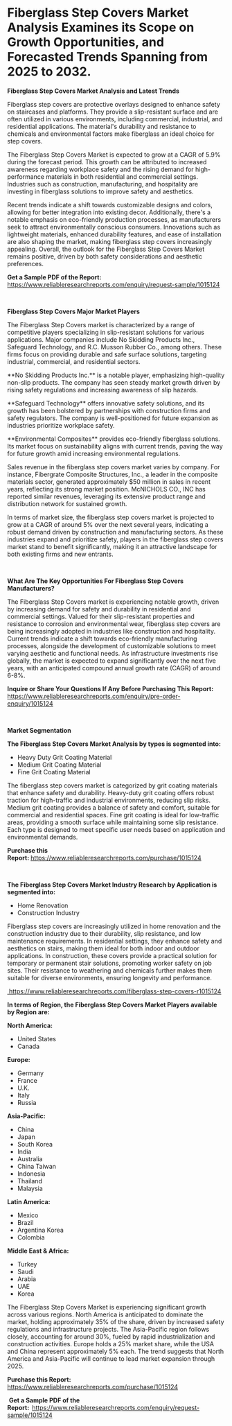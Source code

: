<p><h1>Fiberglass Step Covers Market Analysis Examines its Scope on Growth Opportunities, and Forecasted Trends Spanning from 2025 to 2032.</h1></p><p><strong>Fiberglass Step Covers Market Analysis and Latest Trends</strong></p>
<p><p>Fiberglass step covers are protective overlays designed to enhance safety on staircases and platforms. They provide a slip-resistant surface and are often utilized in various environments, including commercial, industrial, and residential applications. The material's durability and resistance to chemicals and environmental factors make fiberglass an ideal choice for step covers.</p><p>The Fiberglass Step Covers Market is expected to grow at a CAGR of 5.9% during the forecast period. This growth can be attributed to increased awareness regarding workplace safety and the rising demand for high-performance materials in both residential and commercial settings. Industries such as construction, manufacturing, and hospitality are investing in fiberglass solutions to improve safety and aesthetics.</p><p>Recent trends indicate a shift towards customizable designs and colors, allowing for better integration into existing decor. Additionally, there's a notable emphasis on eco-friendly production processes, as manufacturers seek to attract environmentally conscious consumers. Innovations such as lightweight materials, enhanced durability features, and ease of installation are also shaping the market, making fiberglass step covers increasingly appealing. Overall, the outlook for the Fiberglass Step Covers Market remains positive, driven by both safety considerations and aesthetic preferences.</p></p>
<p><strong>Get a Sample PDF of the Report:&nbsp;</strong> <a href="https://www.reliableresearchreports.com/enquiry/request-sample/1015124?utm_campaign=3132&utm_medium=2&utm_source=Github&utm_content=ia&utm_term=17042025&utm_id=fiberglass-step-covers">https://www.reliableresearchreports.com/enquiry/request-sample/1015124</a></p>
<p>&nbsp;</p>
<p><strong>Fiberglass Step Covers Major Market Players</strong></p>
<p><p>The Fiberglass Step Covers market is characterized by a range of competitive players specializing in slip-resistant solutions for various applications. Major companies include No Skidding Products Inc., Safeguard Technology, and R.C. Musson Rubber Co., among others. These firms focus on providing durable and safe surface solutions, targeting industrial, commercial, and residential sectors.</p><p>**No Skidding Products Inc.** is a notable player, emphasizing high-quality non-slip products. The company has seen steady market growth driven by rising safety regulations and increasing awareness of slip hazards.</p><p>**Safeguard Technology** offers innovative safety solutions, and its growth has been bolstered by partnerships with construction firms and safety regulators. The company is well-positioned for future expansion as industries prioritize workplace safety.</p><p>**Environmental Composites** provides eco-friendly fiberglass solutions. Its market focus on sustainability aligns with current trends, paving the way for future growth amid increasing environmental regulations.</p><p>Sales revenue in the fiberglass step covers market varies by company. For instance, Fibergrate Composite Structures, Inc., a leader in the composite materials sector, generated approximately $50 million in sales in recent years, reflecting its strong market position. McNICHOLS CO., INC has reported similar revenues, leveraging its extensive product range and distribution network for sustained growth.</p><p>In terms of market size, the fiberglass step covers market is projected to grow at a CAGR of around 5% over the next several years, indicating a robust demand driven by construction and manufacturing sectors. As these industries expand and prioritize safety, players in the fiberglass step covers market stand to benefit significantly, making it an attractive landscape for both existing firms and new entrants.</p></p>
<p>&nbsp;</p>
<p><strong>What Are The Key Opportunities For Fiberglass Step Covers Manufacturers?</strong></p>
<p><p>The Fiberglass Step Covers market is experiencing notable growth, driven by increasing demand for safety and durability in residential and commercial settings. Valued for their slip-resistant properties and resistance to corrosion and environmental wear, fiberglass step covers are being increasingly adopted in industries like construction and hospitality. Current trends indicate a shift towards eco-friendly manufacturing processes, alongside the development of customizable solutions to meet varying aesthetic and functional needs. As infrastructure investments rise globally, the market is expected to expand significantly over the next five years, with an anticipated compound annual growth rate (CAGR) of around 6-8%.</p></p>
<p><strong>Inquire or Share Your Questions If Any Before Purchasing This Report:</strong> <a href="https://www.reliableresearchreports.com/enquiry/pre-order-enquiry/1015124?utm_campaign=3132&utm_medium=2&utm_source=Github&utm_content=ia&utm_term=17042025&utm_id=fiberglass-step-covers">https://www.reliableresearchreports.com/enquiry/pre-order-enquiry/1015124</a></p>
<p>&nbsp;</p>
<p><strong>Market Segmentation</strong></p>
<p><strong>The Fiberglass Step Covers Market Analysis by types is segmented into:</strong></p>
<p><ul><li>Heavy Duty Grit Coating Material</li><li>Medium Grit Coating Material</li><li>Fine Grit Coating Material</li></ul></p>
<p><p>The fiberglass step covers market is categorized by grit coating materials that enhance safety and durability. Heavy-duty grit coating offers robust traction for high-traffic and industrial environments, reducing slip risks. Medium grit coating provides a balance of safety and comfort, suitable for commercial and residential spaces. Fine grit coating is ideal for low-traffic areas, providing a smooth surface while maintaining some slip resistance. Each type is designed to meet specific user needs based on application and environmental demands.</p></p>
<p><strong>Purchase this Report:&nbsp;</strong><a href="https://www.reliableresearchreports.com/purchase/1015124?utm_campaign=3132&utm_medium=2&utm_source=Github&utm_content=ia&utm_term=17042025&utm_id=fiberglass-step-covers">https://www.reliableresearchreports.com/purchase/1015124</a></p>
<p>&nbsp;</p>
<p><strong>The Fiberglass Step Covers Market Industry Research by Application is segmented into:</strong></p>
<p><ul><li>Home Renovation</li><li>Construction Industry</li></ul></p>
<p><p>Fiberglass step covers are increasingly utilized in home renovation and the construction industry due to their durability, slip resistance, and low maintenance requirements. In residential settings, they enhance safety and aesthetics on stairs, making them ideal for both indoor and outdoor applications. In construction, these covers provide a practical solution for temporary or permanent stair solutions, promoting worker safety on job sites. Their resistance to weathering and chemicals further makes them suitable for diverse environments, ensuring longevity and performance.</p></p>
<p><a href="https://www.reliableresearchreports.com/fiberglass-step-covers-r1015124?utm_campaign=3132&utm_medium=2&utm_source=Github&utm_content=ia&utm_term=17042025&utm_id=fiberglass-step-covers">&nbsp;https://www.reliableresearchreports.com/fiberglass-step-covers-r1015124</a></p>
<p><strong>In terms of Region, the Fiberglass Step Covers Market Players available by Region are:</strong></p>
<p>
    <p> <strong> North America: </strong>
        <ul>
            <li>United States</li>
            <li>Canada</li>
        </ul>
        </p> 
    <p> <strong> Europe: </strong>
        <ul>
            <li>Germany</li>
            <li>France</li>
            <li>U.K.</li>
            <li>Italy</li>
            <li>Russia</li>
        </ul>
        </p> 
    <p> <strong> Asia-Pacific: </strong>
        <ul>
            <li>China</li>
            <li>Japan</li>
            <li>South Korea</li>
            <li>India</li>
            <li>Australia</li>
            <li>China Taiwan</li>
            <li>Indonesia</li>
            <li>Thailand</li>
            <li>Malaysia</li>
        </ul>
        </p> 
    <p> <strong> Latin America: </strong>
        <ul>
            <li>Mexico</li>
            <li>Brazil</li>
            <li>Argentina Korea</li>
            <li>Colombia</li>
        </ul>
        </p> 
    <p> <strong> Middle East & Africa: </strong>
        <ul>
            <li>Turkey</li>
            <li>Saudi</li>
            <li>Arabia</li>
            <li>UAE</li>
            <li>Korea</li>
        </ul>
    </p>
    </p>
<p><p>The Fiberglass Step Covers Market is experiencing significant growth across various regions. North America is anticipated to dominate the market, holding approximately 35% of the share, driven by increased safety regulations and infrastructure projects. The Asia-Pacific region follows closely, accounting for around 30%, fueled by rapid industrialization and construction activities. Europe holds a 25% market share, while the USA and China represent approximately 5% each. The trend suggests that North America and Asia-Pacific will continue to lead market expansion through 2025.</p></p>
<p><strong>Purchase this Report: </strong><a href="https://www.reliableresearchreports.com/purchase/1015124?utm_campaign=3132&utm_medium=2&utm_source=Github&utm_content=ia&utm_term=17042025&utm_id=fiberglass-step-covers">https://www.reliableresearchreports.com/purchase/1015124</a></p>
<p>&nbsp;<strong>Get a Sample PDF of the Report:&nbsp;&nbsp;</strong><a href="https://www.reliableresearchreports.com/enquiry/request-sample/1015124?utm_campaign=3132&utm_medium=2&utm_source=Github&utm_content=ia&utm_term=17042025&utm_id=fiberglass-step-covers">https://www.reliableresearchreports.com/enquiry/request-sample/1015124</a></p>
<p><strong></strong></p>
<p><p></p><p></p><p></p></p>